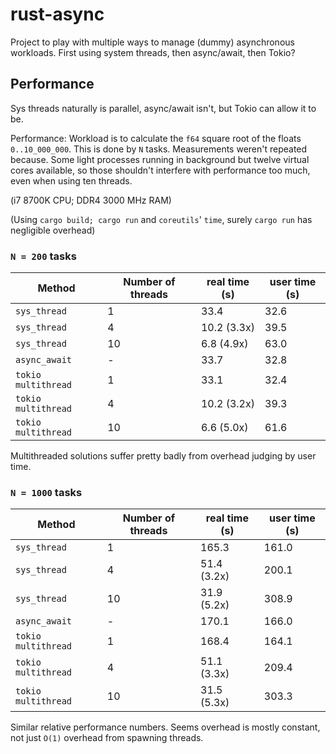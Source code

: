 # rust-async

Project to play with multiple ways to manage (dummy) asynchronous workloads.
First using system threads, then async/await, then Tokio?

## Performance

Sys threads naturally is parallel, async/await isn't, but Tokio can allow it to be.

Performance:
Workload is to calculate the `f64` square root of the floats `0..10_000_000`. This is done by `N` tasks.
Measurements weren't repeated because. Some light processes running in background but twelve virtual cores available,
so those shouldn't interfere with performance too much, even when using ten threads.

(i7 8700K CPU; DDR4 3000 MHz RAM)

(Using `cargo build; cargo run` and `coreutils`' `time`, surely `cargo run` has negligible overhead)

### `N = 200` tasks

| Method              | Number of threads | real time (s) | user time (s) |
| ------------------- | ----------------- | ------------- | ------------- |
| `sys_thread`        | 1                 | 33.4          | 32.6          |
| `sys_thread`        | 4                 | 10.2 (3.3x)   | 39.5          |
| `sys_thread`        | 10                | 6.8 (4.9x)    | 63.0          |
| `async_await`       | -                 | 33.7          | 32.8          |
| `tokio multithread` | 1                 | 33.1          | 32.4          |
| `tokio multithread` | 4                 | 10.2 (3.2x)   | 39.3          |
| `tokio multithread` | 10                | 6.6 (5.0x)    | 61.6          |

Multithreaded solutions suffer pretty badly from overhead judging by user time.

### `N = 1000` tasks

| Method              | Number of threads | real time (s) | user time (s) |
| ------------------- | ----------------- | ------------- | ------------- |
| `sys_thread`        | 1                 | 165.3         | 161.0         |
| `sys_thread`        | 4                 | 51.4 (3.2x)   | 200.1         |
| `sys_thread`        | 10                | 31.9 (5.2x)   | 308.9         |
| `async_await`       | -                 | 170.1         | 166.0         |
| `tokio multithread` | 1                 | 168.4         | 164.1         |
| `tokio multithread` | 4                 | 51.1 (3.3x)   | 209.4         |
| `tokio multithread` | 10                | 31.5 (5.3x)   | 303.3         |

Similar relative performance numbers.
Seems overhead is mostly constant, not just `O(1)` overhead from spawning threads.
